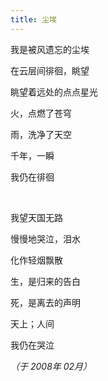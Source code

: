 ```yaml
---
title: 尘埃
---
```


我是被风遗忘的尘埃

在云层间徘徊，眺望

眺望着远处的点点星光

火，点燃了苍穹

雨，洗净了天空

千年，一瞬

我仍在徘徊

<br />

我望天国无路

慢慢地哭泣，泪水

化作轻烟飘散

生，是归来的告白

死，是离去的声明

天上；人间

我仍在哭泣

*（于 2008年 02月）*
